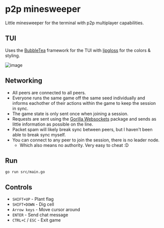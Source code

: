 # p2p minesweeper
Little minesweeper for the terminal with p2p multiplayer capabilities.
## TUI
Uses the [BubbleTea](https://github.com/charmbracelet/bubbletea) framework for the TUI with [lipgloss](https://github.com/charmbracelet/lipgloss) for the colors & styling.

![image](https://github.com/KristianSvanholm/p2ptui/assets/61845965/27a61a4c-2b47-4bac-aca9-5e9d7707949d)

## Networking
* All peers are connected to all peers.  
* Everyone runs the same game off the same seed individually and informs eachother of their actions within the game to keep the session in sync.
* The game state is only sent once when joining a session.
* Requests are sent using the [Gorilla Websockets](https://github.com/gorilla/websocket) package and sends as little information as possible on the line.
* Packet spam will likely break sync between peers, but I haven't been able to break sync myself.
* You can connect to any peer to join the session, there is no leader node.
  * Which also means no authority. Very easy to cheat :D

## Run
`go run src/main.go`

## Controls
* `SHIFT+UP` - Plant flag
* `SHIFT+DOWN` - Dig cell
* `Arrow keys` - Move cursor around
* `ENTER` - Send chat message
* `CTRL+C` / `ESC` - Exit game
